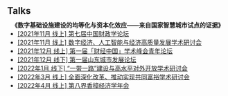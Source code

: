 <h1 id="talks"></h1>

<h2 style="margin: 60px 0px 10px;">Talks</h2>


<h4 style="margin:0 10px 0;">《数字基础设施建设的均等化与资本化效应——来自国家智慧城市试点的证据》</h4>

<ul style="margin:0 0 5px;">
  <li><a href="..."><autocolor>[2021年11月 线上] 第七届中国财政学论坛</autocolor></a></li>
  <li><a href="..."><autocolor>[2021年11月 线上] 数字经济、人工智能与经济高质量发展学术研讨会</autocolor></a></li>
  <li><a href="..."><autocolor>[2021年12月 线上] 第一届「财经中国」学术峰会青年论坛</autocolor></a></li>
  <li><a href="..."><autocolor>[2021年12月 线下] 第一届山东城市发展论坛</autocolor></a></li>
  <li><a href="..."><autocolor>[2022年1月 线下] “一带一路”建设与高水平对外开放学术研讨会</autocolor></a></li>
  <li><a href="..."><autocolor>[2022年3月 线上] 全面深化改革、推动实现共同富裕学术研讨会</autocolor></a></li>
  <li><a href="..."><autocolor>[2022年4月 线上] 第八界香樟经济学年会</autocolor></a></li>
</ul>

<!-- <h4 style="margin:0 10px 0;">...</h4>

<ul style="margin:0 0 5px;">
  <li>...</li>
</ul>

<h4 style="margin:0 10px 0;">,,,,</h4>

<ul style="margin:0 0 5px;">
  <li>...</li>
</ul>

<h4 style="margin:0 10px 0;">...</h4>

<ul style="margin:0 0 20px;">
  <li>...</li>
</ul> -->
